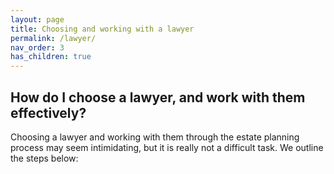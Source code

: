 ```yaml
---
layout: page
title: Choosing and working with a lawyer
permalink: /lawyer/
nav_order: 3
has_children: true
---
```


<h2> How do I choose a lawyer, and work with them effectively?</h2>
Choosing a lawyer and working with them through the estate planning process may seem intimidating, but it is really not a difficult task. We outline the steps below: